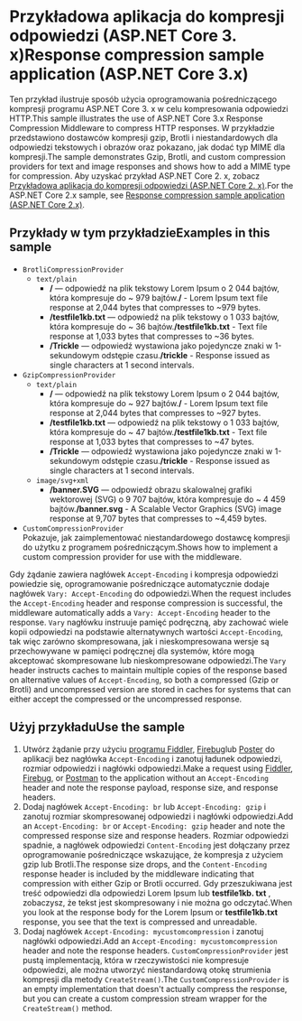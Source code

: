 # <a name="response-compression-sample-application-aspnet-core-3x"></a><span data-ttu-id="fb4d5-101">Przykładowa aplikacja do kompresji odpowiedzi (ASP.NET Core 3. x)</span><span class="sxs-lookup"><span data-stu-id="fb4d5-101">Response compression sample application (ASP.NET Core 3.x)</span></span>

<span data-ttu-id="fb4d5-102">Ten przykład ilustruje sposób użycia oprogramowania pośredniczącego kompresji programu ASP.NET Core 3. x w celu kompresowania odpowiedzi HTTP.</span><span class="sxs-lookup"><span data-stu-id="fb4d5-102">This sample illustrates the use of ASP.NET Core 3.x Response Compression Middleware to compress HTTP responses.</span></span> <span data-ttu-id="fb4d5-103">W przykładzie przedstawiono dostawców kompresji gzip, Brotli i niestandardowych dla odpowiedzi tekstowych i obrazów oraz pokazano, jak dodać typ MIME dla kompresji.</span><span class="sxs-lookup"><span data-stu-id="fb4d5-103">The sample demonstrates Gzip, Brotli, and custom compression providers for text and image responses and shows how to add a MIME type for compression.</span></span> <span data-ttu-id="fb4d5-104">Aby uzyskać przykład ASP.NET Core 2. x, zobacz [Przykładowa aplikacja do kompresji odpowiedzi (ASP.NET Core 2. x)](https://github.com/dotnet/AspNetCore.Docs/tree/master/aspnetcore/performance/response-compression/samples/2.x).</span><span class="sxs-lookup"><span data-stu-id="fb4d5-104">For the ASP.NET Core 2.x sample, see [Response compression sample application (ASP.NET Core 2.x)](https://github.com/dotnet/AspNetCore.Docs/tree/master/aspnetcore/performance/response-compression/samples/2.x).</span></span>

## <a name="examples-in-this-sample"></a><span data-ttu-id="fb4d5-105">Przykłady w tym przykładzie</span><span class="sxs-lookup"><span data-stu-id="fb4d5-105">Examples in this sample</span></span>

* `BrotliCompressionProvider`
  * `text/plain`
    * <span data-ttu-id="fb4d5-106">**/** — odpowiedź na plik tekstowy Lorem Ipsum o 2 044 bajtów, która kompresuje do ~ 979 bajtów.</span><span class="sxs-lookup"><span data-stu-id="fb4d5-106">**/** - Lorem Ipsum text file response at 2,044 bytes that compresses to ~979 bytes.</span></span>
    * <span data-ttu-id="fb4d5-107">**/testfile1kb.txt** — odpowiedź na plik tekstowy o 1 033 bajtów, która kompresuje do ~ 36 bajtów.</span><span class="sxs-lookup"><span data-stu-id="fb4d5-107">**/testfile1kb.txt** - Text file response at 1,033 bytes that compresses to ~36 bytes.</span></span>
    * <span data-ttu-id="fb4d5-108">**/Trickle** — odpowiedź wystawiona jako pojedyncze znaki w 1-sekundowym odstępie czasu.</span><span class="sxs-lookup"><span data-stu-id="fb4d5-108">**/trickle** - Response issued as single characters at 1 second intervals.</span></span>
* `GzipCompressionProvider`
  * `text/plain`
    * <span data-ttu-id="fb4d5-109">**/** — odpowiedź na plik tekstowy Lorem Ipsum o 2 044 bajtów, która kompresuje do ~ 927 bajtów.</span><span class="sxs-lookup"><span data-stu-id="fb4d5-109">**/** - Lorem Ipsum text file response at 2,044 bytes that compresses to ~927 bytes.</span></span>
    * <span data-ttu-id="fb4d5-110">**/testfile1kb.txt** — odpowiedź na plik tekstowy o 1 033 bajtów, która kompresuje do ~ 47 bajtów.</span><span class="sxs-lookup"><span data-stu-id="fb4d5-110">**/testfile1kb.txt** - Text file response at 1,033 bytes that compresses to ~47 bytes.</span></span>
    * <span data-ttu-id="fb4d5-111">**/Trickle** — odpowiedź wystawiona jako pojedyncze znaki w 1-sekundowym odstępie czasu.</span><span class="sxs-lookup"><span data-stu-id="fb4d5-111">**/trickle** - Response issued as single characters at 1 second intervals.</span></span>
  * `image/svg+xml`
    * <span data-ttu-id="fb4d5-112">**/banner.SVG** — odpowiedź obrazu skalowalnej grafiki wektorowej (SVG) o 9 707 bajtów, która kompresuje do ~ 4 459 bajtów.</span><span class="sxs-lookup"><span data-stu-id="fb4d5-112">**/banner.svg** - A Scalable Vector Graphics (SVG) image response at 9,707 bytes that compresses to ~4,459 bytes.</span></span>
* `CustomCompressionProvider`<br><span data-ttu-id="fb4d5-113">Pokazuje, jak zaimplementować niestandardowego dostawcę kompresji do użytku z programem pośredniczącym.</span><span class="sxs-lookup"><span data-stu-id="fb4d5-113">Shows how to implement a custom compression provider for use with the middleware.</span></span>

<span data-ttu-id="fb4d5-114">Gdy żądanie zawiera nagłówek `Accept-Encoding` i kompresja odpowiedzi powiedzie się, oprogramowanie pośredniczące automatycznie dodaje nagłówek `Vary: Accept-Encoding` do odpowiedzi.</span><span class="sxs-lookup"><span data-stu-id="fb4d5-114">When the request includes the `Accept-Encoding` header and response compression is successful, the middleware automatically adds a `Vary: Accept-Encoding` header to the response.</span></span> <span data-ttu-id="fb4d5-115">`Vary` nagłówku instruuje pamięć podręczną, aby zachować wiele kopii odpowiedzi na podstawie alternatywnych wartości `Accept-Encoding`, tak więc zarówno skompresowana, jak i nieskompresowana wersje są przechowywane w pamięci podręcznej dla systemów, które mogą akceptować skompresowane lub nieskompresowane odpowiedzi.</span><span class="sxs-lookup"><span data-stu-id="fb4d5-115">The `Vary` header instructs caches to maintain multiple copies of the response based on alternative values of `Accept-Encoding`, so both a compressed (Gzip or Brotli) and uncompressed version are stored in caches for systems that can either accept the compressed or the uncompressed response.</span></span>

## <a name="use-the-sample"></a><span data-ttu-id="fb4d5-116">Użyj przykładu</span><span class="sxs-lookup"><span data-stu-id="fb4d5-116">Use the sample</span></span>

1. <span data-ttu-id="fb4d5-117">Utwórz żądanie przy użyciu [programu Fiddler](https://www.telerik.com/fiddler), [Firebug](https://getfirebug.com/)lub [Poster](https://www.getpostman.com/) do aplikacji bez nagłówka `Accept-Encoding` i zanotuj ładunek odpowiedzi, rozmiar odpowiedzi i nagłówki odpowiedzi.</span><span class="sxs-lookup"><span data-stu-id="fb4d5-117">Make a request using [Fiddler](https://www.telerik.com/fiddler), [Firebug](https://getfirebug.com/), or [Postman](https://www.getpostman.com/) to the application without an `Accept-Encoding` header and note the response payload, response size, and response headers.</span></span>
1. <span data-ttu-id="fb4d5-118">Dodaj nagłówek `Accept-Encoding: br` lub `Accept-Encoding: gzip` i zanotuj rozmiar skompresowanej odpowiedzi i nagłówki odpowiedzi.</span><span class="sxs-lookup"><span data-stu-id="fb4d5-118">Add an `Accept-Encoding: br` or `Accept-Encoding: gzip` header and note the compressed response size and response headers.</span></span> <span data-ttu-id="fb4d5-119">Rozmiar odpowiedzi spadnie, a nagłówek odpowiedzi `Content-Encoding` jest dołączany przez oprogramowanie pośredniczące wskazujące, że kompresja z użyciem gzip lub Brotli.</span><span class="sxs-lookup"><span data-stu-id="fb4d5-119">The response size drops, and the `Content-Encoding` response header is included by the middleware indicating that compression with either Gzip or Brotli occurred.</span></span> <span data-ttu-id="fb4d5-120">Gdy przeszukiwana jest treść odpowiedzi dla odpowiedzi Lorem Ipsum lub **testfile1kb. txt** , zobaczysz, że tekst jest skompresowany i nie można go odczytać.</span><span class="sxs-lookup"><span data-stu-id="fb4d5-120">When you look at the response body for the Lorem Ipsum or **testfile1kb.txt** response, you see that the text is compressed and unreadable.</span></span>
1. <span data-ttu-id="fb4d5-121">Dodaj nagłówek `Accept-Encoding: mycustomcompression` i zanotuj nagłówki odpowiedzi.</span><span class="sxs-lookup"><span data-stu-id="fb4d5-121">Add an `Accept-Encoding: mycustomcompression` header and note the response headers.</span></span> <span data-ttu-id="fb4d5-122">`CustomCompressionProvider` jest pustą implementacją, która w rzeczywistości nie kompresuje odpowiedzi, ale można utworzyć niestandardową otokę strumienia kompresji dla metody `CreateStream()`.</span><span class="sxs-lookup"><span data-stu-id="fb4d5-122">The `CustomCompressionProvider` is an empty implementation that doesn't actually compress the response, but you can create a custom compression stream wrapper for the `CreateStream()` method.</span></span>
